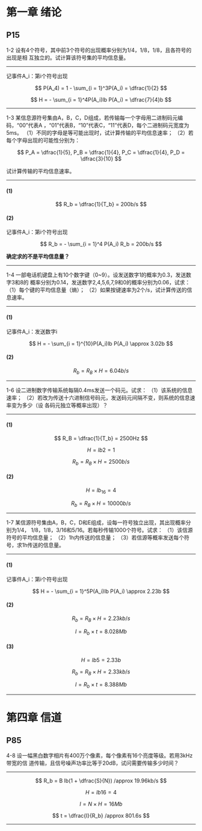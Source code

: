 # 第一章 绪论 #

## P15 ##

1-2 设有4个符号，其中前3个符号的出现概率分别为1/4，1/8，1/8，且各符号的出现是相
互独立的。试计算该符号集的平均信息量。

---

记事件A_i：第i个符号出现

$$ P(A_4) = 1 - \sum_{i = 1}^3P(A_i) = \dfrac{1}{2} $$

$$ H = - \sum_{i = 1}^4P(A_i)lb P(A_i) = \dfrac{7}{4}b $$

---

1-3 某信息源符号集由A，B，C，D组成，若传输每一个字母用二进制码元编码，“00”代表A
，“01”代表B，“10”代表C，“11”代表D，每个二进制码元宽度为5ms。
（1）不同的字母是等可能出现时，试计算传输的平均信息速率；
（2）若每个字母出现的可能性分别为：

$$ P_A = \dfrac{1}{5}, P_B = \dfrac{1}{4}, P_C = \dfrac{1}{4}, P_D =
\dfrac{3}{10} $$

试计算传输的平均信息速率。

---

#### (1) ####

$$ R_b = \dfrac{1}{T_b} = 200b/s $$

#### (2) ####

记事件A_i：第i个符号出现

$$ R_b = - \sum_{i = 1}^4 P(A_i) R_b = 200b/s $$

**确定求的不是平均信息量？**

---

1-4 一部电话机键盘上有10个数字键（0~9）。设发送数字1的概率为0.3，发送数字3和8的
概率分别为0.14，发送数字2,4,5,6,7,9和0的概率分别为0.06，试求：
（1）每个键的平均信息量（熵）；
（2）如果按键速率为2个/s，试计算传送的信息速率。

---

#### (1) ####

记事件A_i：发送数字i

$$ H = - \sum_{i = 1}^{10}P(A_i)lb P(A_i) \approx 3.02b $$

#### (2) ####

$$ R_b = R_B \times H = 6. 04b/s $$

---

1-6  设二进制数字传输系统每隔0.4ms发送一个码元。试求：
（1）该系统的信息速率；
（2）若改为传送十六进制信号码元，发送码元间隔不变，则系统的信息速率变为多少（设
各码元独立等概率出现）？

---

#### (1) ####

$$ R_B = \dfrac{1}{T_b} = 2500Hz $$

$$ H = lb2 = 1 $$

$$ R_b = R_B \times H = 2500b/s $$

#### (2) ####

$$ H = lb_{16} = 4 $$

$$ R_b = R_B \times H = 10000b/s $$

---

1-7 某信源符号集由A，B，C，D和E组成，设每一符号独立出现，其出现概率分别为1/4，
1/8，1/8，3/16和5/16。若每秒传输1000个符号。试求：
（1）该信源符号的平均信息量；
（2）1h内传送的信息量；
（3）若信源等概率发送每个符号，求1h传送的信息量。

---

#### (1) ####

记事件A_i：第i个符号出现

$$ H = - \sum_{i = 1}^5P(A_i)lb P(A_i) \approx 2.23b $$

#### (2) ####

$$ R_b = R_B \times H = 2.23kb/s $$

$$ I = R_b \times t = 8.028 Mb $$

#### (3) ####

$$ H = lb 5 = 2.33b $$

$$ R_b = R_B \times H = 2.33kb/s $$

$$ I = R_b \times t = 8.388 Mb $$

---

# 第四章 信道 #

## P85 ##

4-8 设一幅黑白数字相片有400万个像素，每个像素有16个亮度等级。若用3kHz带宽的信
道传输，且信号噪声功率比等于20dB，试问需要传输多少时间？

---

$$ R_b = B lb(1 + \dfrac{S}{N}) /approx 19.96kb/s $$

$$ H = lb 16 = 4 $$

$$ I = N \times H = 16Mb $$

$$ t = \dfrac{I}{R_b} /approx 801.6s $$

---


